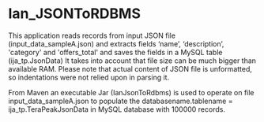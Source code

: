 # Ian_JSONToRDBMS

This application  reads records from input JSON file (input_data_sampleA.json) and extracts fields ‘name’, ‘description’, 'category' and 'offers_total' and saves the fields in a MySQL table (ija_tp.JsonData) It takes into account that file size can be much bigger than available RAM.   Please note that actual content of JSON file is unformatted, so indentations were not relied upon in parsing it.

From Maven an executable Jar (IanJsonToRdbms) is used to operate on file input_data_sampleA.json to populate the databasename.tablename = ija_tp.TeraPeakJsonData in MySQL database with 100000 records.  
